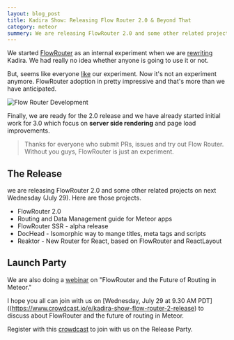 ```yaml
---
layout: blog_post
title: Kadira Show: Releasing Flow Router 2.0 & Beyond That
category: meteor
summery: We are releasing FlowRouter 2.0 and some other related projects on July 29.
---
```


We started [FlowRouter](https://github.com/meteorhacks/flow-router) as an internal experiment when we are [rewriting](https://kadira.io/blog/launching-the-new-kadira-ui/) Kadira. We had really no idea whether anyone is going to use it or not. 

But, seems like everyone [like](https://atmospherejs.com/meteorhacks/flow-router) our experiment. Now it's not an experiment anymore. FlowRouter adoption in pretty impressive and that's more than we have anticipated. 

![Flow Router Development](https://cldup.com/I3_iLNV-jC.png)

Finally, we are ready for the 2.0 release and we have already started initial work for 3.0 which focus on **server side rendering** and page load improvements. 

> Thanks for everyone who submit PRs, issues and try out Flow Router. Without you guys, FlowRouter is just an experiment.

## The Release 

we are releasing FlowRouter 2.0 and some other related projects on next Wednesday (July 29). Here are those projects. 

* FlowRouter 2.0
* Routing and Data Management guide for Meteor apps
* FlowRouter SSR - alpha release 
* DocHead - Isomorphic way to mange titles, meta tags and scripts 
* Reaktor - New Router for React, based on FlowRouter and ReactLayout

## Launch Party

We are also doing a [webinar](https://www.crowdcast.io/e/kadira-show-flow-router-2-release) on "FlowRouter and the Future of Routing in Meteor."

I hope you all can join with us on [Wednesday, July 29 at 9.30 AM PDT]((https://www.crowdcast.io/e/kadira-show-flow-router-2-release) to discuss about FlowRouter and the future of routing in Meteor. 

Register with this [crowdcast](https://www.crowdcast.io/e/kadira-show-flow-router-2-release) to join with us on the Release Party. 
